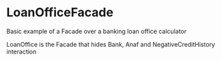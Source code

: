 # LoanOfficeFacade
Basic example of a Facade over a banking loan office calculator

LoanOffice is the Facade that hides Bank, Anaf and NegativeCreditHistory interaction
